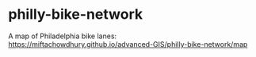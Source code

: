 # philly-bike-network

A map of Philadelphia bike lanes: https://miftachowdhury.github.io/advanced-GIS/philly-bike-network/map
